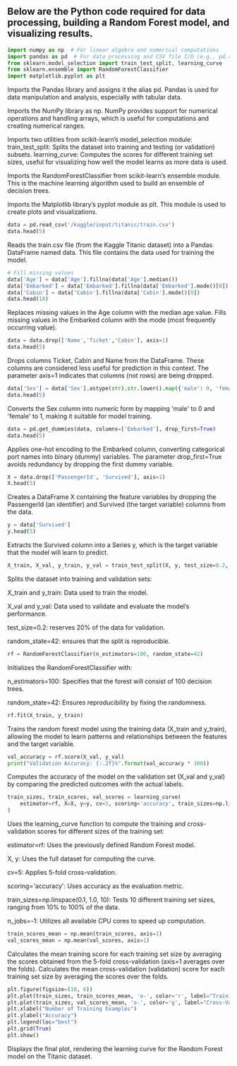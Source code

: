 ## Below are the Python code required for data processing, building a Random Forest model, and visualizing results.

```python
import numpy as np  # For linear algebra and numerical computations
import pandas as pd  # For data processing and CSV file I/O (e.g., pd.read_csv)
from sklearn.model_selection import train_test_split, learning_curve
from sklearn.ensemble import RandomForestClassifier
import matplotlib.pyplot as plt
```
Imports the Pandas library and assigns it the alias pd. Pandas is used for data manipulation and analysis, especially with tabular data.

Imports the NumPy library as np. NumPy provides support for numerical operations and handling arrays, which is useful for computations and creating numerical ranges.

Imports two utilities from scikit-learn’s model_selection module: train_test_split: Splits the dataset into training and testing (or validation) subsets. learning_curve: Computes the scores for different training set sizes, useful for visualizing how well the model learns as more data is used.

Imports the RandomForestClassifier from scikit-learn’s ensemble module. This is the machine learning algorithm used to build an ensemble of decision trees.

Imports the Matplotlib library’s pyplot module as plt. This module is used to create plots and visualizations.

```python
data = pd.read_csv('/kaggle/input/titanic/train.csv')
data.head(5)
```
Reads the train.csv file (from the Kaggle Titanic dataset) into a Pandas DataFrame named data. This file contains the data used for training the model.

```python
# Fill missing values
data['Age'] = data['Age'].fillna(data['Age'].median())
data['Embarked'] = data['Embarked'].fillna(data['Embarked'].mode()[0])
data['Cabin'] = data['Cabin'].fillna(data['Cabin'].mode()[0])
data.head(10)
```
Replaces missing values in the Age column with the median age value. Fills missing values in the Embarked column with the mode (most frequently occurring value).

```python
data = data.drop(['Name','Ticket','Cabin'], axis=1)
data.head(5)
```
Drops columns Ticket, Cabin and Name from the DataFrame. These columns are considered less useful for prediction in this context. The parameter axis=1 indicates that columns (not rows) are being dropped.

```python
data['Sex'] = data['Sex'].astype(str).str.lower().map({'male': 0, 'female': 1})
data.head(5)
```
Converts the Sex column into numeric form by mapping 'male' to 0 and 'female' to 1, making it suitable for model training.

```python
data = pd.get_dummies(data, columns=['Embarked'], drop_first=True)
data.head(5)
```
Applies one-hot encoding to the Embarked column, converting categorical port names into binary (dummy) variables. The parameter drop_first=True avoids redundancy by dropping the first dummy variable.

```python
X = data.drop(['PassengerId', 'Survived'], axis=1)
X.head(5)
```
Creates a DataFrame X containing the feature variables by dropping the PassengerId (an identifier) and Survived (the target variable) columns from the data.

```python
y = data['Survived']
y.head(5)
```
Extracts the Survived column into a Series y, which is the target variable that the model will learn to predict.

```python
X_train, X_val, y_train, y_val = train_test_split(X, y, test_size=0.2, random_state=42)
```
Splits the dataset into training and validation sets:

X_train and y_train: Data used to train the model.

X_val and y_val: Data used to validate and evaluate the model’s performance.

test_size=0.2: reserves 20% of the data for validation.

random_state=42: ensures that the split is reproducible.

```python
rf = RandomForestClassifier(n_estimators=100, random_state=42)
```
Initializes the RandomForestClassifier with:

n_estimators=100: Specifies that the forest will consist of 100 decision trees.

random_state=42: Ensures reproducibility by fixing the randomness.

```python
rf.fit(X_train, y_train)
```
Trains the random forest model using the training data (X_train and y_train), allowing the model to learn patterns and relationships between the features and the target variable.

```python
val_accuracy = rf.score(X_val, y_val)
print("Validation Accuracy: {:.2f}%".format(val_accuracy * 100))
```
Computes the accuracy of the model on the validation set (X_val and y_val) by comparing the predicted outcomes with the actual labels.

```python
train_sizes, train_scores, val_scores = learning_curve(
    estimator=rf, X=X, y=y, cv=5, scoring='accuracy', train_sizes=np.linspace(0.1, 1.0, 10), n_jobs=-1
)
```
Uses the learning_curve function to compute the training and cross-validation scores for different sizes of the training set:

estimator=rf: Uses the previously defined Random Forest model.

X, y: Uses the full dataset for computing the curve.

cv=5: Applies 5-fold cross-validation.

scoring='accuracy': Uses accuracy as the evaluation metric.

train_sizes=np.linspace(0.1, 1.0, 10): Tests 10 different training set sizes, ranging from 10% to 100% of the data.

n_jobs=-1: Utilizes all available CPU cores to speed up computation.

```python
train_scores_mean = np.mean(train_scores, axis=1)
val_scores_mean = np.mean(val_scores, axis=1)
```
Calculates the mean training score for each training set size by averaging the scores obtained from the 5-fold cross-validation (axis=1 averages over the folds). Calculates the mean cross-validation (validation) score for each training set size by averaging the scores over the folds.

```python
plt.figure(figsize=(10, 6))
plt.plot(train_sizes, train_scores_mean, 'o-', color='r', label="Training Score")
plt.plot(train_sizes, val_scores_mean, 'o-', color='g', label="Cross-Validation Score")
plt.xlabel("Number of Training Examples")
plt.ylabel("Accuracy")
plt.legend(loc="best")
plt.grid(True)
plt.show()
```
Displays the final plot, rendering the learning curve for the Random Forest model on the Titanic dataset.

